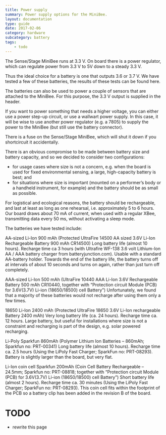 ```yaml
---
title: Power supply
summary: Power supply options for the MiniBee.
layout: documentation
type: guide
date: 2017-02-06
category: hardware
subcategory: battery
tags:
    - todo
---
```





The Sense/Stage MiniBee runs at 3.3 V. On board there is a power regulator, which can regulate power from 3.3 V to 5V down to a steady 3.3 V.

Thus the ideal choice for a battery is one that outputs 3.6 or 3.7 V. We have tested a few of these batteries, the results of these tests can be found here.

The batteries can also be used to power a couple of sensors that are attached to the MiniBee. For this purpose, the 3.3 V output is supplied in the header.

If you want to power something that needs a higher voltage, you can either use a power step-up circuit, or use a wallwart power supply. In this case, it will be wise to use another power regulator (e.g. a 7805) to supply the power to the MiniBee (but still use the battery connector).

There is a fuse on the Sense/Stage MiniBee, which will shut it down if you shortcircuit it accidentally.



There is an obvious compromise to be made between battery size and battery capacity, and so we decided to consider two configurations:

* for usage cases where size is not a concern, e.g. when the board is used for fixed environmental sensing, a large, high-capacity battery is best; and
* for situations where size is important (mounted on a performer’s body or a handheld instrument, for example) and the battery should be as small as possible.

For logistical and ecological reasons, the battery should be rechargeable, and last at least as long as one rehearsal, i.e. approximately 5 to 6 hours. Our board draws about 70 mA of current, when used with a regular XBee, transmitting data every 50 ms, without activating a sleep mode.

The batteries we have tested include:

AA-sized Li-Ion 900 mAh
(Protected UltraFire 14500 AA sized 3.6V Li-Ion Rechargeable Battery 900 mAh CR14500)
Long battery life (almost 10 hours).
Recharge time ca 3 hours (with Ultrafire WF-138 3.6 volt Lithium-Ion AA / AAA battery charger from batteryjunction.com).
Usable with a standard AA-battery holder.
Towards the end of the battery life, the battery turns off at intervals of about 10 seconds and turns on again, rather than just turn off completely.

AAA-sized Li-Ion 500 mAh
(UltraFire 10440 AAA Li-Ion 3.6V Rechargeable Battery 500 mAh CR10440, together with “Protection circuit Module (PCB) for 3.6V(3.7V) Li-ion (18650/18500) cell Battery”)
Unfortunately, we found that a majority of these batteries would not recharge after using them only a few times.

18650 Li-Ion 2400 mAh
(Protected UltraFire 18650 3.6V Li-Ion rechargeable Battery 2400 mAh)
Very long battery life (ca. 24 hours).
Recharge time ca. 12 hours.
Large battery, but useful for installations where size is not a constraint and recharging is part of the design, e.g. solar powered recharging.

Li-Poly Sparkfun 860mAh
(Polymer Lithium Ion Batteries – 860mAh; Sparkfun no: PRT-00341)
Long battery life (almost 10 hours).
Recharge time ca. 2.5 hours (Using the LiPoly Fast Charger; SparkFun no: PRT-08293).
Battery is slightly larger than the board, but very flat.

Li-Ion coin cell Sparkfun 200mAh
(Coin Cell Battery Rechargeable – 24.5mm; Sparkfun no: PRT-08818; together with “Protection circuit Module (PCB) for 3.6V(3.7V) Li-ion (18650/18500) cell Battery”)
Short battery life (almost 2 hours).
Recharge time ca. 30 minutes (Using the LiPoly Fast Charger; SparkFun no: PRT-08293).
This coin cell fits within the footprint of the PCB so a battery clip has been added in the revision B of the board.


# TODO

- rewrite this page
